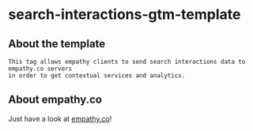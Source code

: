 # search-interactions-gtm-template

## About the template

	This tag allows empathy clients to send search interactions data to empathy.co servers 
	in order to get contextual services and analytics.

## About empathy.co
	
Just have a look at [empathy.co](https://www.empathy.co)!




